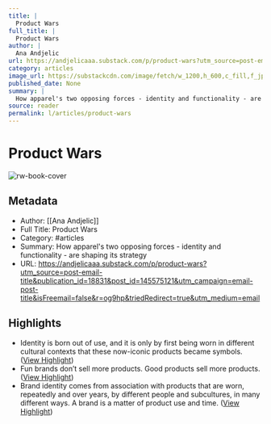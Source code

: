 ```yaml
---
title: |
  Product Wars
full_title: |
  Product Wars
author: |
  Ana Andjelic
url: https://andjelicaaa.substack.com/p/product-wars?utm_source=post-email-title&publication_id=18831&post_id=145575121&utm_campaign=email-post-title&isFreemail=false&r=og9hp&triedRedirect=true&utm_medium=email
category: articles
image_url: https://substackcdn.com/image/fetch/w_1200,h_600,c_fill,f_jpg,q_auto:good,fl_progressive:steep,g_auto/https%3A%2F%2Fsubstack-post-media.s3.amazonaws.com%2Fpublic%2Fimages%2F330cb275-0ccf-4081-a40b-6787002980fc_1224x782.png
published_date: None
summary: |
  How apparel's two opposing forces - identity and functionality - are shaping its strategy
source: reader
permalink: l/articles/product-wars
---
```

# Product Wars

![rw-book-cover](https://substackcdn.com/image/fetch/w_1200,h_600,c_fill,f_jpg,q_auto:good,fl_progressive:steep,g_auto/https%3A%2F%2Fsubstack-post-media.s3.amazonaws.com%2Fpublic%2Fimages%2F330cb275-0ccf-4081-a40b-6787002980fc_1224x782.png)

## Metadata
- Author: [[Ana Andjelic]]
- Full Title: Product Wars
- Category: #articles
- Summary: How apparel's two opposing forces - identity and functionality - are shaping its strategy
- URL: https://andjelicaaa.substack.com/p/product-wars?utm_source=post-email-title&publication_id=18831&post_id=145575121&utm_campaign=email-post-title&isFreemail=false&r=og9hp&triedRedirect=true&utm_medium=email

## Highlights
- Identity is born out of use, and it is only by first being worn in different cultural contexts that these now-iconic products became symbols. ([View Highlight](https://read.readwise.io/read/01j5qmszaxpz09c04xvsfmw0zw))
- Fun brands don’t sell more products. Good products sell more products. ([View Highlight](https://read.readwise.io/read/01j5qmv5vy7fz7pk55qnxjmjky))
- Brand identity comes from association with products that are worn, repeatedly and over years, by different people and subcultures, in many different ways. A brand is a matter of product use and time. ([View Highlight](https://read.readwise.io/read/01j5qmvgz01jfb9aw0990anzdy))


